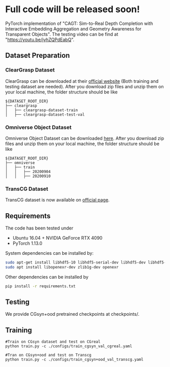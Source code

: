 # Full code will be released soon!

PyTorch implementation of "CAGT: Sim-to-Real Depth Completion with Interactive Embedding Aggregation and Geometry Awareness for Transparent Objects". The testing video can be find at "https://youtu.be/jyhZQPdEabQ".

## Dataset Preparation
### ClearGrasp Dataset
ClearGrasp can be downloaded at their [official website](https://sites.google.com/view/cleargrasp/data) (Both training and testing dataset are needed). After you download zip files and unzip them on your local machine, the folder structure should be like
```
${DATASET_ROOT_DIR}
├── cleargrasp
│   ├── cleargrasp-dataset-train
│   ├── cleargrasp-dataset-test-val
```
### Omniverse Object Dataset
Omniverse Object Dataset can be downloaded [here](https://drive.google.com/drive/folders/1wCB1vZ1F3up5FY5qPjhcfSfgXpAtn31H?usp=sharing). After you download zip files and unzip them on your local machine, the folder structure should be like
```
${DATASET_ROOT_DIR}
├── omniverse
│   ├── train
│   │	├── 20200904
│   │	├── 20200910
```
### TransCG Dataset
TransCG dataset is now available on [official page](https://graspnet.net/transcg). 

## Requirements
The code has been tested under

- Ubuntu 16.04 + NVIDIA GeForce RTX 4090
- PyTorch 1.13.0

System dependencies can be installed by:

```bash
sudo apt-get install libhdf5-10 libhdf5-serial-dev libhdf5-dev libhdf5-cpp-11
sudo apt install libopenexr-dev zlib1g-dev openexr
```

Other dependencies can be installed by

```bash
pip install -r requirements.txt
```

## Testing
We provide CGsyn+ood pretrained checkpoints at checkpoints/.

## Training

```
#Train on CGsyn dataset and test on CGreal
python train.py -c ./configs/train_cgsyn_val_cgreal.yaml

#Tran on CGsyn+ood and test on Transcg
python train.py -c ./configs/train_cgsyn+ood_val_transcg.yaml

```
